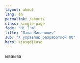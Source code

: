 ```yaml
---
layout: about
lang: en
permalink: /about/
class: single-page
fade: "Hi I'm"
title: "Лана Миланович"
sub: "я управляю разработкой ПО"
hero: kjasgdjkasd
---
```


ываыва